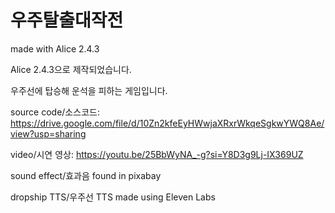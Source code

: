 # 우주탈출대작전
made with Alice 2.4.3

Alice 2.4.3으로 제작되었습니다.

우주선에 탑승해 운석을 피하는 게임입니다.

source code/소스코드: https://drive.google.com/file/d/10Zn2kfeEyHWwjaXRxrWkqeSgkwYWQ8Ae/view?usp=sharing

video/시연 영상: https://youtu.be/25BbWyNA_-g?si=Y8D3g9Lj-IX369UZ

sound effect/효과음 found in pixabay

dropship TTS/우주선 TTS made using Eleven Labs
